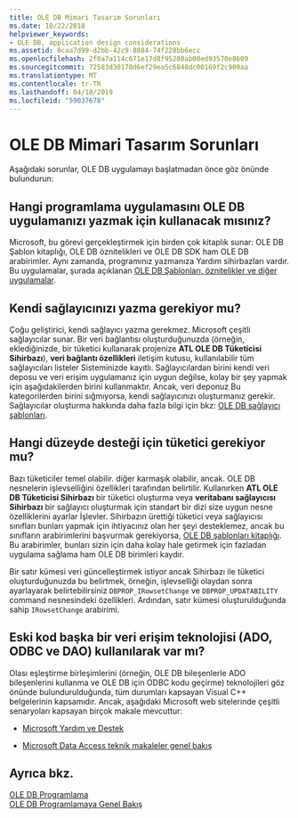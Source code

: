 ```yaml
---
title: OLE DB Mimari Tasarım Sorunları
ms.date: 10/22/2018
helpviewer_keywords:
- OLE DB, application design considerations
ms.assetid: 8caa7d99-d2bb-42c9-8884-74f228bb6ecc
ms.openlocfilehash: 2f0a7a114c671e17d8f95280ab00ed93570e8609
ms.sourcegitcommit: 72583d30170d6ef29ea5c6848dc00169f2c909aa
ms.translationtype: MT
ms.contentlocale: tr-TR
ms.lasthandoff: 04/18/2019
ms.locfileid: "59037678"
---
```

# <a name="ole-db-architectural-design-issues"></a>OLE DB Mimari Tasarım Sorunları

Aşağıdaki sorunlar, OLE DB uygulamayı başlatmadan önce göz önünde bulundurun:

## <a name="what-programming-implementation-will-you-use-to-write-your-ole-db-application"></a>Hangi programlama uygulamasını OLE DB uygulamanızı yazmak için kullanacak mısınız?

Microsoft, bu görevi gerçekleştirmek için birden çok kitaplık sunar: OLE DB Şablon kitaplığı, OLE DB öznitelikleri ve OLE DB SDK ham OLE DB arabirimler. Aynı zamanda, programınız yazmanıza Yardım sihirbazları vardır. Bu uygulamalar, şurada açıklanan [OLE DB Şablonları, öznitelikler ve diğer uygulamalar](../../data/oledb/ole-db-templates-attributes-and-other-implementations.md).

## <a name="do-you-need-to-write-your-own-provider"></a>Kendi sağlayıcınızı yazma gerekiyor mu?

Çoğu geliştirici, kendi sağlayıcı yazma gerekmez. Microsoft çeşitli sağlayıcılar sunar. Bir veri bağlantısı oluşturduğunuzda (örneğin, eklediğinizde, bir tüketici kullanarak projenize **ATL OLE DB Tüketicisi Sihirbazı**), **veri bağlantı özellikleri** iletişim kutusu, kullanılabilir tüm sağlayıcıları listeler Sisteminizde kayıtlı. Sağlayıcılardan birini kendi veri deposu ve veri erişim uygulamanız için uygun değilse, kolay bir şey yapmak için aşağıdakilerden birini kullanmaktır. Ancak, veri deponuz Bu kategorilerden birini sığmıyorsa, kendi sağlayıcınızı oluşturmanız gerekir. Sağlayıcılar oluşturma hakkında daha fazla bilgi için bkz: [OLE DB sağlayıcı şablonları](../../data/oledb/ole-db-provider-templates-cpp.md).

## <a name="what-level-of-support-do-you-need-for-your-consumer"></a>Hangi düzeyde desteği için tüketici gerekiyor mu?

Bazı tüketiciler temel olabilir. diğer karmaşık olabilir, ancak. OLE DB nesnelerin işlevselliğini özellikleri tarafından belirtilir. Kullanırken **ATL OLE DB Tüketicisi Sihirbazı** bir tüketici oluşturma veya **veritabanı sağlayıcısı Sihirbazı** bir sağlayıcı oluşturmak için standart bir dizi size uygun nesne özelliklerini ayarlar İşlevler. Sihirbazın ürettiği tüketici veya sağlayıcısı sınıfları bunları yapmak için ihtiyacınız olan her şeyi desteklemez, ancak bu sınıfların arabirimlerini başvurmak gerekiyorsa, [OLE DB şablonları kitaplığı](../../data/oledb/ole-db-templates.md). Bu arabirimler, bunları sizin için daha kolay hale getirmek için fazladan uygulama sağlama ham OLE DB birimleri kaydır.

Bir satır kümesi veri güncelleştirmek istiyor ancak Sihirbazı ile tüketici oluşturduğunuzda bu belirtmek, örneğin, işlevselliği olaydan sonra ayarlayarak belirtebilirsiniz `DBPROP_IRowsetChange` ve `DBPROP_UPDATABILITY` command nesnesindeki özellikleri. Ardından, satır kümesi oluşturulduğunda sahip `IRowsetChange` arabirimi.

## <a name="do-you-have-older-code-using-another-data-access-technology-ado-odbc-or-dao"></a>Eski kod başka bir veri erişim teknolojisi (ADO, ODBC ve DAO) kullanılarak var mı?

Olası eşleştirme birleşimlerini (örneğin, OLE DB bileşenlerle ADO bileşenlerini kullanma ve OLE DB için ODBC kodu geçirme) teknolojileri göz önünde bulundurulduğunda, tüm durumları kapsayan Visual C++ belgelerinin kapsamıdır. Ancak, aşağıdaki Microsoft web sitelerinde çeşitli senaryoları kapsayan birçok makale mevcuttur:

- [Microsoft Yardım ve Destek](https://support.microsoft.com/)

- [Microsoft Data Access teknik makaleler genel bakış](https://msdn.microsoft.com/library/ms810811.aspx)

## <a name="see-also"></a>Ayrıca bkz.

[OLE DB Programlama](../../data/oledb/ole-db-programming.md)<br/>
[OLE DB Programlamaya Genel Bakış](../../data/oledb/ole-db-programming-overview.md)
